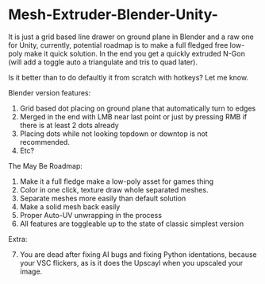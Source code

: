 # Mesh-Extruder-Blender-Unity-
It is just a grid based line drawer on ground plane in Blender and a raw one for Unity, currently, potential roadmap is to make a full fledged free low-poly make it quick solution.
In the end you get a quickly extruded N-Gon (will add a toggle auto a triangulate and tris to quad later).

Is it better than to do defaultly it from scratch with hotkeys? Let me know.

Blender version features:
1. Grid based dot placing on ground plane that automatically turn to edges
2. Merged in the end with LMB near last point or just by pressing RMB if there is at least 2 dots already
3. Placing dots while not looking topdown or downtop is not recommended.
4. Etc?

The May Be Roadmap:
1. Make it a full fledge make a low-poly asset for games thing
2. Color in one click, texture draw whole separated meshes.
3. Separate meshes more easily than default solution
4. Make a solid mesh back easily
5. Proper Auto-UV unwrapping in the process
6. All features are toggleable up to the state of classic simplest version


Extra:

7. You are dead after fixing AI bugs and fixing Python identations, because your VSC flickers, as is it does the Upscayl when you upscaled your image.

